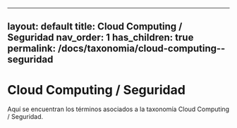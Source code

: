 
---
layout: default
title: Cloud Computing / Seguridad
nav_order: 1
has_children: true
permalink: /docs/taxonomia/cloud-computing--seguridad
---

# Cloud Computing / Seguridad

Aquí se encuentran los términos asociados a la taxonomía Cloud Computing / Seguridad.
